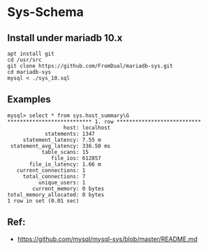 # Sys-Schema 

## Install under mariadb 10.x 

```
apt install git
cd /usr/src 
git clone https://github.com/FromDual/mariadb-sys.git
cd mariadb-sys 
mysql < ./sys_10.sql

```

## Examples 

```
mysql> select * from sys.host_summary\G
*************************** 1. row ***************************
                  host: localhost
            statements: 1347
     statement_latency: 7.55 m
 statement_avg_latency: 336.50 ms
           table_scans: 15
              file_ios: 612857
       file_io_latency: 1.66 m
   current_connections: 1
     total_connections: 7
          unique_users: 1
        current_memory: 0 bytes
total_memory_allocated: 0 bytes
1 row in set (0.01 sec)
```

## Ref: 

  * https://github.com/mysql/mysql-sys/blob/master/README.md
  
  
